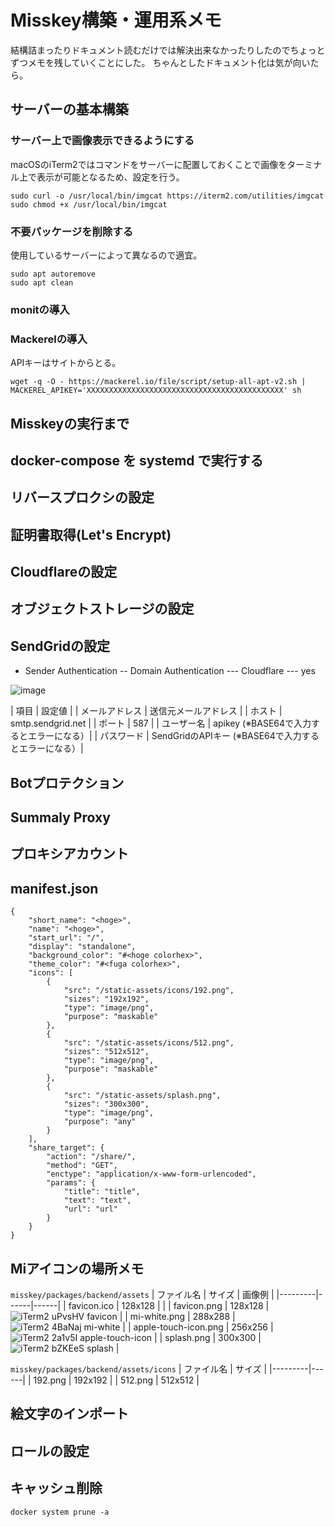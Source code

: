 # Misskey構築・運用系メモ

結構詰まったりドキュメント読むだけでは解決出来なかったりしたのでちょっとずつメモを残していくことにした。
ちゃんとしたドキュメント化は気が向いたら。

## サーバーの基本構築

### サーバー上で画像表示できるようにする
macOSのiTerm2ではコマンドをサーバーに配置しておくことで画像をターミナル上で表示が可能となるため、設定を行う。
```
sudo curl -o /usr/local/bin/imgcat https://iterm2.com/utilities/imgcat
sudo chmod +x /usr/local/bin/imgcat
```

### 不要パッケージを削除する
使用しているサーバーによって異なるので適宜。
```
sudo apt autoremove
sudo apt clean
```

### monitの導入
### Mackerelの導入
APIキーはサイトからとる。

```
wget -q -O - https://mackerel.io/file/script/setup-all-apt-v2.sh | MACKEREL_APIKEY='XXXXXXXXXXXXXXXXXXXXXXXXXXXXXXXXXXXXXXXXXXXX' sh
```

## Misskeyの実行まで
## docker-compose を systemd で実行する
## リバースプロクシの設定
## 証明書取得(Let's Encrypt) 
## Cloudflareの設定
## オブジェクトストレージの設定
## SendGridの設定
- Sender Authentication
-- Domain Authentication
--- Cloudflare
--- yes

![image](https://user-images.githubusercontent.com/31660/223614840-6edaf320-5f25-46cb-8eaf-cbaa85059357.png)

| 項目 | 設定値 |
| メールアドレス | 送信元メールアドレス |
| ホスト | smtp.sendgrid.net |
| ポート | 587 |
| ユーザー名 | apikey (※BASE64で入力するとエラーになる）|
| パスワード | SendGridのAPIキー (※BASE64で入力するとエラーになる）|

## Botプロテクション
## Summaly Proxy
## プロキシアカウント

## manifest.json

```
{
    "short_name": "<hoge>",
    "name": "<hoge>",
    "start_url": "/",
    "display": "standalone",
    "background_color": "#<hoge colorhex>",
    "theme_color": "#<fuga colorhex>",
    "icons": [
        {
            "src": "/static-assets/icons/192.png",
            "sizes": "192x192",
            "type": "image/png",
            "purpose": "maskable"
        },
        {
            "src": "/static-assets/icons/512.png",
            "sizes": "512x512",
            "type": "image/png",
            "purpose": "maskable"
        },
        {
            "src": "/static-assets/splash.png",
            "sizes": "300x300",
            "type": "image/png",
            "purpose": "any"
        }
    ],
    "share_target": {
        "action": "/share/",
        "method": "GET",
        "enctype": "application/x-www-form-urlencoded",
        "params": {
            "title": "title",
            "text": "text",
            "url": "url"
        }
    }
}
```

## Miアイコンの場所メモ

`misskey/packages/backend/assets`
| ファイル名 | サイズ | 画像例 |
|---------|------|------|
| favicon.ico | 128x128 | |
| favicon.png | 128x128 | ![iTerm2 uPvsHV favicon](https://user-images.githubusercontent.com/31660/223339870-b6d4565c-8ad6-4f2b-9e5b-4378b5a3d0f7.png) |
| mi-white.png | 288x288 | ![iTerm2 4BaNaj mi-white](https://user-images.githubusercontent.com/31660/223339918-b1b76c38-4900-4ac8-b77c-48ecd751ad5e.png) |
| apple-touch-icon.png | 256x256 | ![iTerm2 2a1v5I apple-touch-icon](https://user-images.githubusercontent.com/31660/223340142-802619d4-8d36-4a9b-8aaf-f56fb20ae41e.png) |
| splash.png | 300x300 | ![iTerm2 bZKEeS splash](https://user-images.githubusercontent.com/31660/223340692-b723e13f-8919-49e2-bcca-1a62724293a4.png) |

`misskey/packages/backend/assets/icons`
| ファイル名 | サイズ |
|---------|------|
| 192.png | 192x192 |
| 512.png | 512x512 |

## 絵文字のインポート
## ロールの設定
## キャッシュ削除
```
docker system prune -a
```
